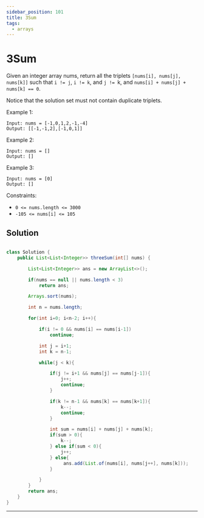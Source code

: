 ```yaml
---
sidebar_position: 101
title: 3Sum
tags:
  - arrays
---
```


# 3Sum

Given an integer array nums, return all the triplets `[nums[i], nums[j], nums[k]]` such that `i != j`, `i != k`, and `j != `k, and `nums[i] + nums[j] + nums[k] == 0`.

Notice that the solution set must not contain duplicate triplets.

Example 1:

```
Input: nums = [-1,0,1,2,-1,-4]
Output: [[-1,-1,2],[-1,0,1]]
```

Example 2:

```
Input: nums = []
Output: []
```

Example 3:

```
Input: nums = [0]
Output: []
```

Constraints:

- `0 <= nums.length <= 3000`
- `-105 <= nums[i] <= 105`


## Solution

```java

class Solution {
    public List<List<Integer>> threeSum(int[] nums) {

        List<List<Integer>> ans = new ArrayList<>();

        if(nums == null || nums.length < 3)
            return ans;

        Arrays.sort(nums);

        int n = nums.length;

        for(int i=0; i<n-2; i++){

            if(i != 0 && nums[i] == nums[i-1])
                continue;

            int j = i+1;
            int k = n-1;

            while(j < k){

                if(j != i+1 && nums[j] == nums[j-1]){
                    j++;
                    continue;
                }

                if(k != n-1 && nums[k] == nums[k+1]){
                    k--;
                    continue;
                }

                int sum = nums[i] + nums[j] + nums[k];
                if(sum > 0){
                    k--;
                } else if(sum < 0){
                    j++;
                } else{
                     ans.add(List.of(nums[i], nums[j++], nums[k]));
                }

            }  
        }
        return ans;
    }
}
```








---
